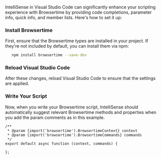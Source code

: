 IntelliSense in Visual Studio Code can significantly enhance your scripting experience with Browsertime by providing code completions, parameter info, quick info, and member lists. Here's how to set it up:

### Install Browsertime

First, ensure that the Browsertime types are installed in your project. If they're not included by default, you can install them via npm:

```bash
   npm install browsertime --save-dev
```

### Reload Visual Studio Code
After these changes, reload Visual Studio Code to ensure that the settings are applied.

### Write Your Script
Now, when you write your Browsertime script, IntelliSense should automatically suggest relevant Browsertime methods and properties when you add the param comments as in this example.

```
/**
 * @param {import('browsertime').BrowsertimeContext} context
 * @param {import('browsertime').BrowsertimeCommands} commands
 */
export default async function (context, commands) { 

};
```